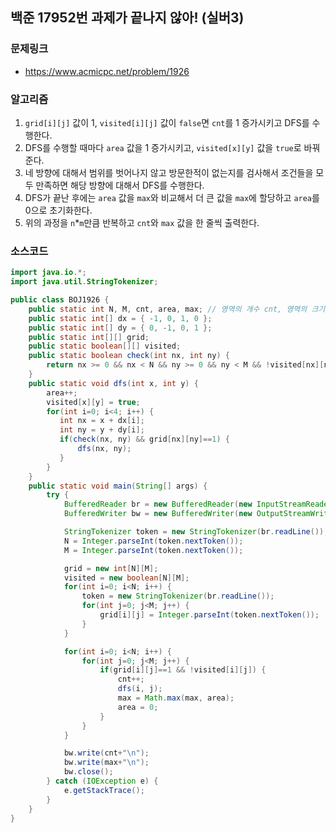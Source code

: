 ## 백준 17952번 과제가 끝나지 않아! (실버3)

### 문제링크
- https://www.acmicpc.net/problem/1926

### 알고리즘
1. `grid[i][j]` 값이 1, `visited[i][j]` 값이 `false`면 `cnt`를 1 증가시키고 DFS를 수행한다.
2. DFS를 수행할 때마다 `area` 값을 1 증가시키고, `visited[x][y]` 값을 `true`로 바꿔준다.
3. 네 방향에 대해서 범위를 벗어나지 않고 방문한적이 없는지를 검사해서 조건들을 모두 만족하면 해당 방향에 대해서 DFS를 수행한다.
4. DFS가 끝난 후에는 `area` 값을 `max`와 비교해서 더 큰 값을 `max`에 할당하고 `area`를 0으로 초기화한다.
5. 위의 과정을 `n`*`m`만큼 반복하고 `cnt`와 `max` 값을 한 줄씩 출력한다.

### 소스코드
```java
import java.io.*;
import java.util.StringTokenizer;

public class BOJ1926 {
    public static int N, M, cnt, area, max; // 영역의 개수 cnt, 영역의 크기 area, 영역의 최대 크기 max
    public static int[] dx = { -1, 0, 1, 0 };
    public static int[] dy = { 0, -1, 0, 1 };
    public static int[][] grid;
    public static boolean[][] visited;
    public static boolean check(int nx, int ny) {
        return nx >= 0 && nx < N && ny >= 0 && ny < M && !visited[nx][ny];
    }
    public static void dfs(int x, int y) {
        area++;
        visited[x][y] = true;
        for(int i=0; i<4; i++) {
           int nx = x + dx[i];
           int ny = y + dy[i];
           if(check(nx, ny) && grid[nx][ny]==1) {
               dfs(nx, ny);
           }
        }
    }
    public static void main(String[] args) {
        try {
            BufferedReader br = new BufferedReader(new InputStreamReader(System.in));
            BufferedWriter bw = new BufferedWriter(new OutputStreamWriter(System.out));

            StringTokenizer token = new StringTokenizer(br.readLine());
            N = Integer.parseInt(token.nextToken());
            M = Integer.parseInt(token.nextToken());

            grid = new int[N][M];
            visited = new boolean[N][M];
            for(int i=0; i<N; i++) {
                token = new StringTokenizer(br.readLine());
                for(int j=0; j<M; j++) {
                    grid[i][j] = Integer.parseInt(token.nextToken());
                }
            }

            for(int i=0; i<N; i++) {
                for(int j=0; j<M; j++) {
                    if(grid[i][j]==1 && !visited[i][j]) {
                        cnt++;
                        dfs(i, j);
                        max = Math.max(max, area);
                        area = 0;
                    }
                }
            }

            bw.write(cnt+"\n");
            bw.write(max+"\n");
            bw.close();
        } catch (IOException e) {
            e.getStackTrace();
        }
    }
}
```